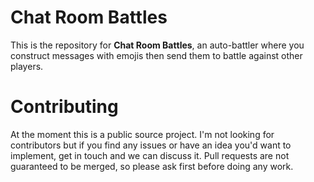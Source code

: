 # Chat Room Battles

This is the repository for **Chat Room Battles**, an auto-battler where you construct messages with emojis then send them to battle against other players.

# Contributing

At the moment this is a public source project. I'm not looking for contributors but if you find any issues or have an idea you'd want to implement, get in touch and we can discuss it. Pull requests are not guaranteed to be merged, so please ask first before doing any work.
